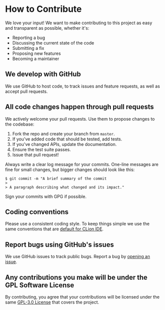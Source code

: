 # How to Contribute
We love your input! We want to make contributing to this project as easy and transparent as possible, whether it's:

- Reporting a bug
- Discussing the current state of the code
- Submitting a fix
- Proposing new features
- Becoming a maintainer

## We develop with GitHub
We use GitHub to host code, to track issues and feature requests, as well as accept pull requests.

## All code changes happen through pull requests
We actively welcome your pull requests. Use them to propose changes to the codebase:

1. Fork the repo and create your branch from `master`.
2. If you've added code that should be tested, add tests.
3. If you've changed APIs, update the documentation.
4. Ensure the test suite passes.
5. Issue that pull request!

Always write a clear log message for your commits. One-line messages are fine for small changes, but bigger changes
should look like this:

    $ git commit -m "A brief summary of the commit
    > 
    > A paragraph describing what changed and its impact."

Sign your commits with GPG if possible.

## Coding conventions
Please use a consistent coding style. To keep things simple we use the same conventions that are [default for CLion IDE](https://www.jetbrains.com/help/clion/code-style-c-c.html).

## Report bugs using GitHub's issues
We use GitHub issues to track public bugs. Report a bug by [opening an issue](https://github.com/hermes-jr/alpharad/issues/new/choose).

## Any contributions you make will be under the GPL Software License
By contributing, you agree that your contributions will be licensed under the same [GPL-3.0 License](https://www.gnu.org/licenses/gpl-3.0) that covers the project.